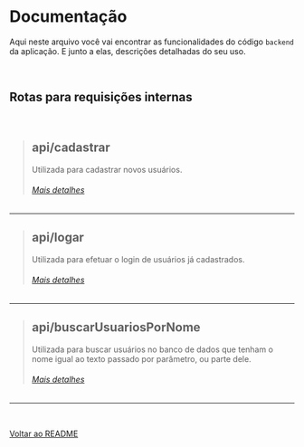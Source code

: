 # Documentação

Aqui neste arquivo você vai encontrar as funcionalidades do código `backend` da aplicação. E junto a elas, descrições detalhadas do seu uso.

<br>

## Rotas para requisições internas

<br>

> ## api/cadastrar
>
> Utilizada para cadastrar novos usuários. 
>
> ###### [Mais detalhes](endpoints/cadastrar.md)

---

> ## api/logar
>
> Utilizada para efetuar o login de usuários já cadastrados. 
>
> ###### [Mais detalhes](endpoints/logar.md)

---

> ## api/buscarUsuariosPorNome
>
> Utilizada para buscar usuários no banco de dados que tenham o nome igual ao texto passado por parâmetro, ou parte dele. 
>
> ###### [Mais detalhes](endpoints/buscarUsuariosPorNome.md)

---

<br>

[Voltar ao README](/README.md)